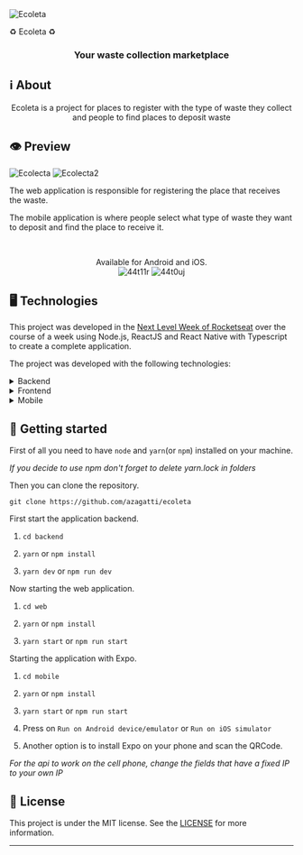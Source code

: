 

<img  alt="Ecoleta"  src="https://res.cloudinary.com/zagatti/image/upload/v1591460899/readme/logo_3x_xv7eea.png" />

<br>

♻️ Ecoleta ♻️

</h1>

  

<h3  align="center">

Your waste collection marketplace

</h3>



  

<div  align="center">

  

</div>



  

## ℹ️ About

  

<div  align="center">

  

<p  align="center">

Ecoleta is a project for places to register with the type of waste they collect and people to find places to deposit waste

</p>

  


</div>

  

## 👁 Preview

![Ecolecta](https://user-images.githubusercontent.com/51189721/84429582-64394200-abf6-11ea-934a-ad2afe3278bf.gif)
![Ecolecta2](https://user-images.githubusercontent.com/51189721/84429627-7e732000-abf6-11ea-92dc-cdd2daf85589.gif)

  

The web application is responsible for registering the place that receives the waste.

 
The mobile application is where people select what type of waste they want to deposit and find the place to receive it.

<div  align="center">


<br/>

Available for Android and iOS.
<br/>
 ![44t11r](https://user-images.githubusercontent.com/51189721/84429725-a8c4dd80-abf6-11ea-97ca-10b3bf374260.gif) ![44t0uj](https://user-images.githubusercontent.com/51189721/84429724-a6fb1a00-abf6-11ea-9fc2-564c1caec05c.gif)




  

</div>

  

## 🖥 Technologies

  

This project was developed in the [Next Level Week of Rocketseat](https://www.youtube.com/rocketseat) over the course of a week using Node.js, ReactJS and React Native with Typescript to create a complete application.

  

The project was developed with the following technologies:

  

<details>

<summary>Backend</summary>

  

- [Celebrate](https://github.com/arb/celebrate)

- [Cors](https://www.npmjs.com/package/cors)

- [Express](https://www.npmjs.com/package/express)

- [Knex](http://knexjs.org/)

- [Node.js](https://nodejs.org/)

- [sqlite3](https://www.npmjs.com/package/sqlite3)

- [TS-Node](https://www.npmjs.com/package/ts-node)

- [TS-Node-Dev](https://www.npmjs.com/package/ts-node-dev)

- [Typescript](https://www.typescriptlang.org/)

  

</details>

  

<details>

<summary>Frontend</summary>

  

- [Axios](https://www.npmjs.com/package/axios)

- [Leaflet](https://leafletjs.com/)

- [React](https://pt-br.reactjs.org/)

- [React DOM](https://pt-br.reactjs.org/docs/react-dom.html)

- [React Dropzone](https://github.com/react-dropzone/react-dropzone)

- [React Icons](https://react-icons.netlify.com/#/)

- [React Leaflet](https://react-leaflet.js.org/)

- [React Router Dom](https://reacttraining.com/react-router/web/)

- [Styled Components](https://styled-components.com/)

- [Typescript](https://www.typescriptlang.org/)

  

</details>

  

<details>

<summary>Mobile</summary>

  

- [Axios](https://www.npmjs.com/package/axios)

- [Expo](https://expo.io/learn)

- [Expo Constants](https://docs.expo.io/versions/latest/sdk/constants/)

- [Expo Font](https://docs.expo.io/versions/latest/sdk/font/)

- [Expo Google Fonts](https://github.com/expo/google-fonts)

- [Expo Location](https://docs.expo.io/versions/latest/sdk/location/)

- [Expo Mail Composer](https://docs.expo.io/versions/latest/sdk/mail-composer/)

- [React](https://pt-br.reactjs.org/)

- [React Native](https://reactnative.dev/)

- [React Native Appearance](https://github.com/expo/react-native-appearance)

- [React Native Svg](https://github.com/react-native-community/react-native-svg)

- [React Navigation](https://reactnavigation.org/)

- [Styled Components](https://styled-components.com/)

- [Typescript](https://www.typescriptlang.org/)

  

</details>

  

## 🚀 Getting started

  

First of all you need to have `node` and `yarn`(or `npm`) installed on your machine.

  

_If you decide to use npm don't forget to delete yarn.lock in folders_

  

Then you can clone the repository.

  

`git clone https://github.com/azagatti/ecoleta`

  

First start the application backend.

  

1. `cd backend`

2. `yarn` or `npm install`

3. `yarn dev` or `npm run dev`

  

Now starting the web application.

  

1. `cd web`

2. `yarn` or `npm install`

3. `yarn start` or `npm run start`

  

Starting the application with Expo.

  

1. `cd mobile`

2. `yarn` or `npm install`

3. `yarn start` or `npm run start`

4. Press on `Run on Android device/emulator` or `Run on iOS simulator`

5. Another option is to install Expo on your phone and scan the QRCode.

  

_For the api to work on the cell phone, change the fields that have a fixed IP to your own IP_

  

## 📝 License

  

This project is under the MIT license. See the [LICENSE]([https://github.com/rafapaivadeandrade/Ecolecta/blob/master/LICENSE.md](https://github.com/rafapaivadeandrade/Ecolecta/blob/master/LICENSE.md)) for more information.

  

---

